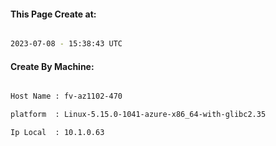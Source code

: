 
   
#### This Page Create at:

```bash

2023-07-08 - 15:38:43 UTC

```

#### Create By Machine:

```bash

Host Name : fv-az1102-470

platform  : Linux-5.15.0-1041-azure-x86_64-with-glibc2.35

Ip Local  : 10.1.0.63

```

